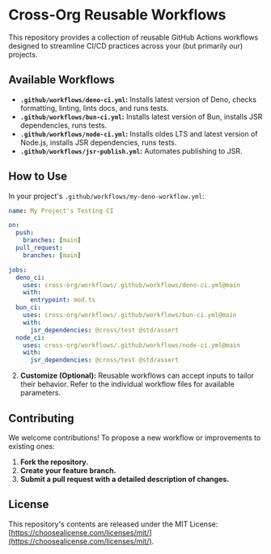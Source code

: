 # Cross-Org Reusable Workflows

This repository provides a collection of reusable GitHub Actions workflows
designed to streamline CI/CD practices across your (but primarily our) projects.

## Available Workflows

- **`.github/workflows/deno-ci.yml`:** Installs latest version of Deno, checks
  formatting, linting, lints docs, and runs tests.
- **`.github/workflows/bun-ci.yml`:** Installs latest version of Bun, installs
  JSR dependencies, runs tests.
- **`.github/workflows/node-ci.yml`:** Installs oldes LTS and latest version of
  Node.js, installs JSR dependencies, runs tests.
- **`.github/workflows/jsr-publish.yml`:** Automates publishing to JSR.

## How to Use

In your project's `.github/workflows/my-deno-workflow.yml`:

```yaml
name: My Project's Testing CI

on: 
  push:
    branches: [main]
  pull_request:
    branches: [main]

jobs:
  deno_ci:
    uses: cross-org/workflows/.github/workflows/deno-ci.yml@main
    with:
      entrypoint: mod.ts
  bun_ci:
    uses: cross-org/workflows/.github/workflows/bun-ci.yml@main
    with:
      jsr_dependencies: @cross/test @std/assert
  node_ci:
    uses: cross-org/workflows/.github/workflows/node-ci.yml@main
    with:
      jsr_dependencies: @cross/test @std/assert
```

2. **Customize (Optional):** Reusable workflows can accept inputs to tailor
   their behavior. Refer to the individual workflow files for available
   parameters.

## Contributing

We welcome contributions! To propose a new workflow or improvements to existing
ones:

1. **Fork the repository.**
2. **Create your feature branch.**
3. **Submit a pull request with a detailed description of changes.**

## License

This repository's contents are released under the MIT License:
[https://choosealicense.com/licenses/mit/](https://choosealicense.com/licenses/mit/).
